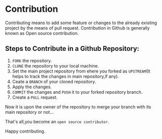 # Contribution
Contributing means to add some feature or changes to the already existing project by the means of pull request.
Contribution in Github is generally known as Open source contribution.

## Steps to Contribute in a Github Repository:
1. `FORK` the repository.
2. `CLONE` the repository to your local machine.
3. Set the main project repository from ehere you forked as `UPSTREAM`(It helps to track the changes in main repository,if any).
4. Ceate a `BRANCH` of your cloned repository.
5. Apply the changes.
6. `COMMIT` the changes and `PUSH` it to your forked repository branch.
7. Create a `PULL` request.

Now it is upon the owner of the repository to merge your branch with its main repository or not...

That's all,you become an `open source contributor`.

Happy contributing.
